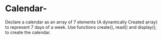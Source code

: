 # Calendar-
Declare a  calendar as an array of 7 elements (A dynamically Created array) to represent 7 days of a week. Use functions create(), read() and display(); to create the calendar.
